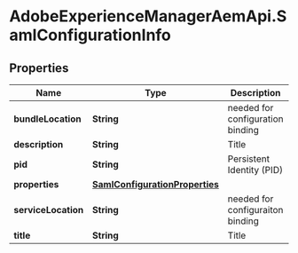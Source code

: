 # AdobeExperienceManagerAemApi.SamlConfigurationInfo

## Properties

Name | Type | Description | Notes
------------ | ------------- | ------------- | -------------
**bundleLocation** | **String** | needed for configuration binding | [optional] 
**description** | **String** | Title | [optional] 
**pid** | **String** | Persistent Identity (PID) | [optional] 
**properties** | [**SamlConfigurationProperties**](SamlConfigurationProperties.md) |  | [optional] 
**serviceLocation** | **String** | needed for configuraiton binding | [optional] 
**title** | **String** | Title | [optional] 


